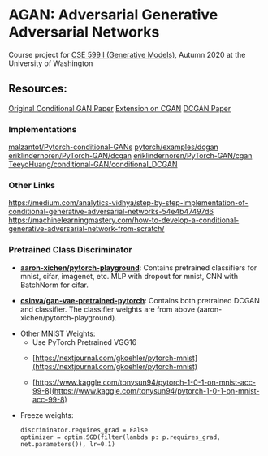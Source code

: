 # AGAN: Adversarial Generative Adversarial Networks

Course project for [CSE 599 I (Generative Models)](https://courses.cs.washington.edu/courses/cse599i/20au/), Autumn 2020 at the University of Washington

## Resources:
[Original Conditional GAN Paper](https://arxiv.org/abs/1411.1784)
[Extension on CGAN](http://cs231n.stanford.edu/reports/2015/pdfs/jgauthie_final_report.pdf)
[DCGAN Paper](https://arxiv.org/pdf/1511.06434.pdf)

### Implementations
[malzantot/Pytorch-conditional-GANs](https://github.com/malzantot/Pytorch-conditional-GANs/blob/master/conditional_dcgan.py)
[pytorch/examples/dcgan](https://github.com/pytorch/examples/blob/master/dcgan/main.py)
[eriklindernoren/PyTorch-GAN/dcgan](https://github.com/eriklindernoren/PyTorch-GAN/blob/master/implementations/dcgan/dcgan.py)
[eriklindernoren/PyTorch-GAN/cgan](https://github.com/eriklindernoren/PyTorch-GAN/blob/master/implementations/cgan/cgan.py)
[TeeyoHuang/conditional-GAN/conditional_DCGAN](https://github.com/TeeyoHuang/conditional-GAN/blob/master/conditional_DCGAN.py)

### Other Links
https://medium.com/analytics-vidhya/step-by-step-implementation-of-conditional-generative-adversarial-networks-54e4b47497d6
https://machinelearningmastery.com/how-to-develop-a-conditional-generative-adversarial-network-from-scratch/

### Pretrained Class Discriminator
<ul>
<li>

**[aaron-xichen/pytorch-playground](https://github.com/aaron-xichen/pytorch-playground)**: Contains pretrained classifiers for mnist, cifar, imagenet, etc. MLP with dropout for mnist, CNN with BatchNorm for cifar. 

<li>

**[csinva/gan-vae-pretrained-pytorch](https://github.com/csinva/gan-vae-pretrained-pytorch)**: Contains both pretrained DCGAN and classifier. The classifier weights are from above (aaron-xichen/pytorch-playground). 

<li>
Other MNIST Weights:
<ul>
<li> Use PyTorch Pretrained VGG16

<li>

[https://nextjournal.com/gkoehler/pytorch-mnist](https://nextjournal.com/gkoehler/pytorch-mnist)

<li>

[https://www.kaggle.com/tonysun94/pytorch-1-0-1-on-mnist-acc-99-8](https://www.kaggle.com/tonysun94/pytorch-1-0-1-on-mnist-acc-99-8)
</ul>

<li> Freeze weights: 

```
discriminator.requires_grad = False
optimizer = optim.SGD(filter(lambda p: p.requires_grad, net.parameters()), lr=0.1)
 ```

</ul>
